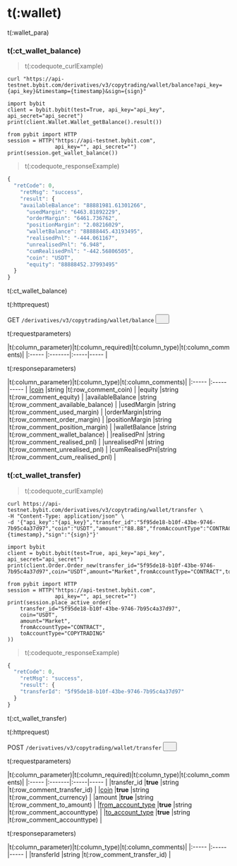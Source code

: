 # t(:wallet)
t(:wallet_para)


### t(:ct_wallet_balance)
> t(:codequote_curlExample)

```console
curl "https://api-testnet.bybit.com/derivatives/v3/copytrading/wallet/balance?api_key={api_key}&timestamp={timestamp}&sign={sign}"
```

```python--old
import bybit
client = bybit.bybit(test=True, api_key="api_key", api_secret="api_secret")
print(client.Wallet.Wallet_getBalance().result())
```

```python--pybit
from pybit import HTTP
session = HTTP("https://api-testnet.bybit.com",
               api_key="", api_secret="")
print(session.get_wallet_balance())
```

> t(:codequote_responseExample)

```javascript
{
  "retCode": 0,
    "retMsg": "success",
    "result": {
    "availableBalance": "88881981.61301266",
      "usedMargin": "6463.81892229",
      "orderMargin": "6461.736762",
      "positionMargin": "2.08216029",
      "walletBalance": "88888445.43193495",
      "realisedPnl": "-444.061167",
      "unrealisedPnl": "6.948",
      "cumRealisedPnl": "-442.56806505",
      "coin": "USDT",
      "equity": "88888452.37993495"
  }
}
```

t(:ct_wallet_balance)


<p class="fake_header">t(:httprequest)</p>
GET
<code><span id=vpwBalance>/derivatives/v3/copytrading/wallet/balance</span></code>
<button class="clipboard_button" data-clipboard-action="copy" data-clipboard-target="#vpwBalance"><img src="/images/copy_to_clipboard.png" height=15 width=15></img></button>

<p class="fake_header">t(:requestparameters)</p>
|t(:column_parameter)|t(:column_required)|t(:column_type)|t(:column_comments)|
|:----- |:-------|:-----|----- |



<p class="fake_header">t(:responseparameters)</p>
|t(:column_parameter)|t(:column_type)|t(:column_comments)|
|:----- |:-----|----- |
|<a href="#currency-currency-coin">coin</a>  |string |t(:row_comment_coin) |
|equity |string |t(:row_comment_equity)  |
|availableBalance |string |t(:row_comment_available_balance)  |
|usedMargin |string |t(:row_comment_used_margin)    |
|orderMargin|string |t(:row_comment_order_margin)    |
|positionMargin |string |t(:row_comment_position_margin)  |
|walletBalance |string |t(:row_comment_wallet_balance)  |
|realisedPnl |string |t(:row_comment_realised_pnl)  |
|unrealisedPnl |string |t(:row_comment_unrealised_pnl)  |
|cumRealisedPnl|string |t(:row_comment_cum_realised_pnl)  |



### t(:ct_wallet_transfer)
> t(:codequote_curlExample)

```console
curl https://api-testnet.bybit.com/derivatives/v3/copytrading/wallet/transfer \
-H "Content-Type: application/json" \
-d '{"api_key":"{api_key}","transfer_id":"5f95de18-b10f-43be-9746-7b95c4a37d97","coin":"USDT","amount":"88.88","fromAccountType":"CONTRACT","toAccountType":"COPYTRADING","timestamp":{timestamp},"sign":"{sign}"}'

```

```python--old
import bybit
client = bybit.bybit(test=True, api_key="api_key", api_secret="api_secret")
print(client.Order.Order_new(transfer_id="5f95de18-b10f-43be-9746-7b95c4a37d97",coin="USDT",amount="Market",fromAccountType="CONTRACT",toAccountType="COPYTRADING").result())
```

```python--pybit
from pybit import HTTP
session = HTTP("https://api-testnet.bybit.com",
               api_key="", api_secret="")
print(session.place_active_order(
    transfer_id="5f95de18-b10f-43be-9746-7b95c4a37d97",
    coin="USDT",
    amount="Market",
    fromAccountType="CONTRACT",
    toAccountType="COPYTRADING"
))
```

> t(:codequote_responseExample)

```javascript
{
  "retCode": 0,
    "retMsg": "success",
    "result": {
    "transferId": "5f95de18-b10f-43be-9746-7b95c4a37d97"
  }
}
```

t(:ct_wallet_transfer)



<p class="fake_header">t(:httprequest)</p>
POST
<code><span id=oawwListNew>/derivatives/v3/copytrading/wallet/transfer</span></code>
<button class="clipboard_button" data-clipboard-action="copy" data-clipboard-target="#oawwListNew"><img src="/images/copy_to_clipboard.png" height=15 width=15></img></button>

<p class="fake_header">t(:requestparameters)</p>
|t(:column_parameter)|t(:column_required)|t(:column_type)|t(:column_comments)|
|:----- |:-------|:-----|----- |
|transfer_id |<b>true</b> |string |t(:row_comment_transfer_id) |
|<a href="#currency-currency-coin">coin</a> |<b>true</b> |string |t(:row_comment_currency) |
|amount |<b>true</b> |string |t(:row_comment_to_amount) |
|<a href="#account-type-from_account_type-to_account_type">from_account_type</a> |<b>true</b> |string |t(:row_comment_accounttype) |
|<a href="#account-type-from_account_type-to_account_type">to_account_type</a> |<b>true</b> |string |t(:row_comment_accounttype) |

<p class="fake_header">t(:responseparameters)</p>
|t(:column_parameter)|t(:column_type)|t(:column_comments)|
|:----- |:-----|----- |
|transferId |string |t(:row_comment_transfer_id) |


